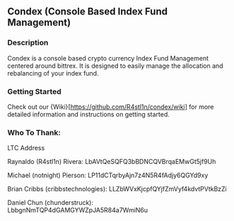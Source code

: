 ## Condex (Console Based Index Fund Management)

### Description
Condex is a console based crypto currency Index Fund Management centered around bittrex. It is designed to easily manage the allocation and rebalancing of your index fund.

### Getting Started
Check out our {Wiki}[https://github.com/R4stl1n/condex/wiki] for more detailed information and instructions on getting started.


### Who To Thank:

LTC Address

Raynaldo (R4stl1n) Rivera: LbAVtQeSQFQ3bBDNCQVBrqaEMwGt5jf9Uh

Michael (notnight) Pierson: LP11dCTqrbyAjn7z4N5R4fAdjy6QGYd9xy

Brian Cribbs (cribbstechnologies): LLZbWVxKjcpfQYjfZmVyf4kdvtPVtkBzZi

Daniel Chun (chunderstruck): LbbgnNmTQP4dGAMGYWZpJA5R84a7WmiN6u
